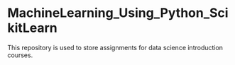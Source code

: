 # MachineLearning_Using_Python_ScikitLearn
This repository is used to store assignments for data science introduction courses.

